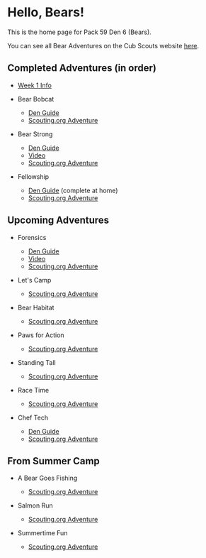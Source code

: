 # Hello, Bears!

This is the home page for Pack 59 Den 6 (Bears).

You can see all Bear Adventures on the Cub Scouts website [here](https://www.scouting.org/programs/cub-scouts/adventures/bear/).
                    

## Completed Adventures (in order)
* [Week 1 Info](https://1drv.ms/w/s!Amnwl-PZ2kHpktEhD2xd0Tvm6H30Wg?e=ze2ajC)
* Bear Bobcat
    * [Den Guide](https://1drv.ms/w/s!Amnwl-PZ2kHpktEbmigFS4uUfMyBVg)
    * [Scouting.org Adventure](https://www.scouting.org/cub-scout-adventures/bobcat-bear/)

* Bear Strong 
    * [Den Guide](https://1drv.ms/w/s!Amnwl-PZ2kHpktVNgAl12Mx7ZFhgGQ)
    * [Video](https://www.youtube.com/watch?v=LCVengYJHss)
    * [Scouting.org Adventure](https://www.scouting.org/cub-scout-adventures/bear-strong/)

* Fellowship 
    * [Den Guide](https://1drv.ms/w/s!Amnwl-PZ2kHpktEei3lC38Odbcq8Jg?e=nlgIaD) (complete at home)
    * [Scouting.org Adventure](https://www.scouting.org/cub-scout-adventures/fellowship/)

## Upcoming Adventures
* Forensics 
    * [Den Guide](https://1drv.ms/w/s!Amnwl-PZ2kHpktVKaZtuJweV20bM2A?e=sbfghC)
    * [Video](https://1drv.ms/v/s!Amnwl-PZ2kHpktVMS0FHLMqMIzfx3Q)
    * [Scouting.org Adventure](https://www.scouting.org/cub-scout-adventures/forensics/)

* Let's Camp
    * [Scouting.org Adventure](https://www.scouting.org/cub-scout-adventures/lets-camp-bear/)

* Bear Habitat
    * [Scouting.org Adventure](https://www.scouting.org/cub-scout-adventures/bear-habitat/)

* Paws for Action
    * [Scouting.org Adventure](https://www.scouting.org/cub-scout-adventures/paws-for-action/)

* Standing Tall
    * [Scouting.org Adventure](https://www.scouting.org/cub-scout-adventures/standing-tall/)

* Race Time
    * [Scouting.org Adventure](https://www.scouting.org/cub-scout-adventures/race-time-bear/)

* Chef Tech
    * [Den Guide](https://1drv.ms/w/s!Amnwl-PZ2kHpktEkORHCg-kCWCSFqg?e=C7wcml)
    * [Scouting.org Adventure](https://www.scouting.org/cub-scout-adventures/chef-tech/)

## From Summer Camp
* A Bear Goes Fishing
    * [Scouting.org Adventure](https://www.scouting.org/cub-scout-adventures/a-bear-goes-fishing/)

* Salmon Run
    * [Scouting.org Adventure](https://www.scouting.org/cub-scout-adventures/salmon-run/)

* Summertime Fun
    * [Scouting.org Adventure](https://www.scouting.org/cub-scout-adventures/summertime-fun-bear/)